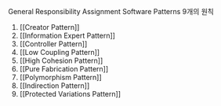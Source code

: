 General Responsibility Assignment Software Patterns
9개의 원칙

1. [[Creator Pattern]]
2. [[Information Expert Pattern]]
3. [[Controller Pattern]]
4. [[Low Coupling Pattern]]
5. [[High Cohesion Pattern]]
6. [[Pure Fabrication Pattern]]
7. [[Polymorphism Pattern]]
8. [[Indirection Pattern]]
9. [[Protected Variations Pattern]]
